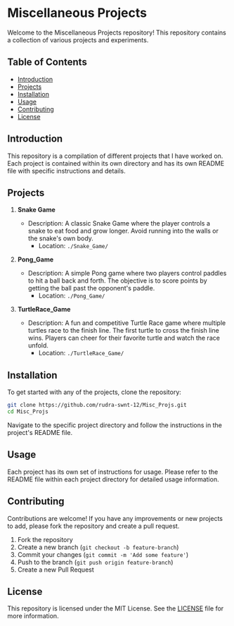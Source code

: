 # Miscellaneous Projects

Welcome to the Miscellaneous Projects repository! This repository contains a collection of various projects and experiments.

## Table of Contents

- [Introduction](#introduction)
- [Projects](#projects)
- [Installation](#installation)
- [Usage](#usage)
- [Contributing](#contributing)
- [License](#license)

## Introduction

This repository is a compilation of different projects that I have worked on. Each project is contained within its own directory and has its own README file with specific instructions and details.

## Projects

1. **Snake Game**
    - Description: A classic Snake Game where the player controls a snake to eat food and grow longer. Avoid running into the walls or the snake's own body.
        - Location: `./Snake_Game/`

2. **Pong_Game**
    - Description: A simple Pong game where two players control paddles to hit a ball back and forth. The objective is to score points by getting the ball past the opponent's paddle.
        - Location: `./Pong_Game/`

3. **TurtleRace_Game**
    - Description: A fun and competitive Turtle Race game where multiple turtles race to the finish line. The first turtle to cross the finish line wins. Players can cheer for their favorite turtle and watch the race unfold.
        - Location: `./TurtleRace_Game/`

## Installation

To get started with any of the projects, clone the repository:

```bash
git clone https://github.com/rudra-swnt-12/Misc_Projs.git
cd Misc_Projs
```

Navigate to the specific project directory and follow the instructions in the project's README file.

## Usage

Each project has its own set of instructions for usage. Please refer to the README file within each project directory for detailed usage information.

## Contributing

Contributions are welcome! If you have any improvements or new projects to add, please fork the repository and create a pull request.

1. Fork the repository
2. Create a new branch (`git checkout -b feature-branch`)
3. Commit your changes (`git commit -m 'Add some feature'`)
4. Push to the branch (`git push origin feature-branch`)
5. Create a new Pull Request

## License

This repository is licensed under the MIT License. See the [LICENSE](./LICENSE) file for more information.
